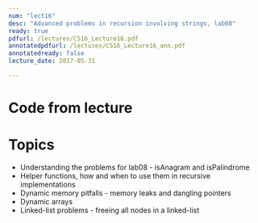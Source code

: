 ```yaml
---
num: "lect16"
desc: "Advanced problems in recursion involving strings, lab08"
ready: true
pdfurl: /lectures/CS16_Lecture16.pdf
annotatedpdfurl: /lectures/CS16_Lecture16_ann.pdf 
annotatedready: false
lecture_date: 2017-05-31 

---
```

# Code from lecture


# Topics

* Understanding the problems for lab08 - isAnagram and isPalindrome
* Helper functions, how and when to use them in recursive implementations
* Dynamic memory pitfalls - memory leaks and dangling pointers
* Dynamic arrays
* Linked-list problems - freeing all nodes in a linked-list


